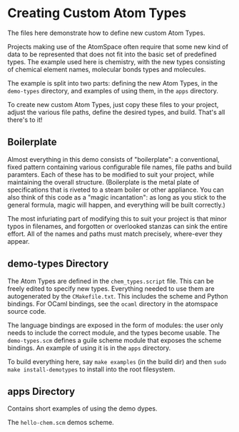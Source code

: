 
Creating Custom Atom Types
==========================
The files here demonstrate how to define new custom Atom Types.

Projects making use of the AtomSpace often require that some new kind
of data to be represented that does not fit into the basic set of
predefined types. The example used here is chemistry, with the new types
consisting of chemical element names, molecular bonds types and
molecules.

The example is split into two parts: defining the new Atom Types, in
the `demo-types` directory, and examples of using them, in the `apps`
directory.

To create new custom Atom Types, just copy these files to your project,
adjust the various file paths, define the desired types, and build.
That's all there's to it!

Boilerplate
-----------
Almost everything in this demo consists of "boilerplate": a conventional,
fixed pattern containing various configurable file names, file paths and
build paramters. Each of these has to be modified to suit your project,
while maintaining the overall structure.  (Boilerplate is the metal plate
of specifications that is riveted to a steam boiler or other appliance.
You can also think of this code as a "magic incantation": as long as you
stick to the general formula, magic will happen, and everything will be
built correctly.)

The most infuriating part of modifying this to suit your project is that
minor typos in filenames, and forgotten or overlooked stanzas can sink
the entire effort.  All of the names and paths must match precisely,
where-ever they appear.

demo-types Directory
--------------------
The Atom Types are defined in the `chem_types.script` file. This can be
freely edited to specify new types. Everything needed to use them are
autogenerated by the `CMakefile.txt`. This includes the scheme and Python
bindings. For OCaml bindings, see the `ocaml` directory in the atomspace
source code.

The language bindings are exposed in the form of modules: the user only
needs to include the correct module, and the types become usable. The
`demo-types.scm` defines a guile scheme module that exposes the scheme
bindings.  An example of using it is in the `apps` directory.

To build everything here, say `make examples` (in the build dir) and
then `sudo make install-demotypes` to install into the root filesystem.

apps Directory
--------------
Contains short examples of using the demo dypes.

The `hello-chem.scm` demos scheme.
